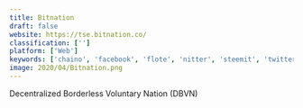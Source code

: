 ```yaml
---
title: Bitnation
draft: false 
website: https://tse.bitnation.co/
classification: ['']
platform: ['Web']
keywords: ['chaino', 'facebook', 'flote', 'nitter', 'steemit', 'twitter', 'alloblak', 'e-sathi']
image: 2020/04/Bitnation.png
---
```

Decentralized Borderless Voluntary Nation (DBVN)